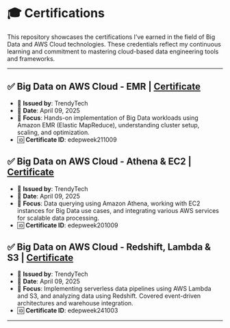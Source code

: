 # 🎓 Certifications

This repository showcases the certifications I’ve earned in the field of Big Data and AWS Cloud technologies. These credentials reflect my continuous learning and commitment to mastering cloud-based data engineering tools and frameworks.

---

## ✅ Big Data on AWS Cloud - EMR | [Certificate](https://github.com/YashwantBM/Certifications/blob/main/AWS-EMR.pdf)
- 🏢 **Issued by**: TrendyTech
- 📅 **Date**: April 09, 2025
- 🧰 **Focus**: Hands-on implementation of Big Data workloads using Amazon EMR (Elastic MapReduce), understanding cluster setup, scaling, and optimization.
- 🆔 **Certificate ID**: edepweek211009

## ✅ Big Data on AWS Cloud - Athena & EC2 | [Certificate](https://github.com/YashwantBM/Ceritifcations/blob/main/AWS-Athena%26EC2.pdf)
- 🏢 **Issued by**: TrendyTech
- 📅 **Date**: April 09, 2025
- 🧰 **Focus**: Data querying using Amazon Athena, working with EC2 instances for Big Data use cases, and integrating various AWS services for scalable data processing.
- 🆔 **Certificate ID**: edepweek201009

## ✅ Big Data on AWS Cloud - Redshift, Lambda & S3 | [Certificate](https://github.com/YashwantBM/Certifications/blob/main/AWS-Redshift%2CLamba%26S3.pdf)
- 🏢 **Issued by**: TrendyTech  
- 📅 **Date**: April 09, 2025  
- 🧰 **Focus**: Implementing serverless data pipelines using AWS Lambda and S3, and analyzing data using Redshift. Covered event-driven architectures and warehouse integration.  
- 🆔 **Certificate ID**: edepweek241003

---
